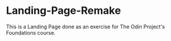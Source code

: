 # Landing-Page-Remake

This is a Landing Page done as an exercise for The Odin Project's Foundations course.